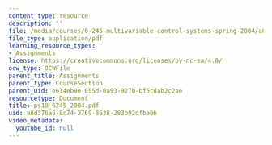 ```yaml
---
content_type: resource
description: ''
file: /media/courses/6-245-multivariable-control-systems-spring-2004/a8d376a68c7427698638283b92dfba0b_ps10_6245_2004.pdf
file_type: application/pdf
learning_resource_types:
- Assignments
license: https://creativecommons.org/licenses/by-nc-sa/4.0/
ocw_type: OCWFile
parent_title: Assignments
parent_type: CourseSection
parent_uid: e614eb9e-655d-0a93-927b-bf5cdab2c2ae
resourcetype: Document
title: ps10_6245_2004.pdf
uid: a8d376a6-8c74-2769-8638-283b92dfba0b
video_metadata:
  youtube_id: null
---
```

